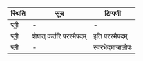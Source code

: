 | स्थिति | सूत्र | टिप्पणी |
| ----- | ------- | ------ |
| प्ली॒ | - | - |
| प्ली॒ | शेषात् कर्तरि परस्मैपदम् | इति परस्मैपदम् |
| प्ली | - | स्वरभेदमात्रालोपः |
